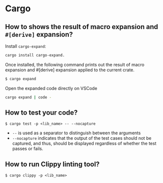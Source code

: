 # Cargo

## How to shows the result of macro expansion and `#[derive]` expansion?

Install `cargo-expand`:

```bash
cargo install cargo-expand.
```

Once installed, the following command prints out the result of macro expansion and #[derive] expansion applied to the current crate.

```bash
$ cargo expand
```

Open the expanded code directly on VSCode

```bash
cargo expand | code -
```

## How to test your code?

```console
$ cargo test -p <lib_name> -- --nocapture
```

- `--` is used as a separator to distinguish between the arguments
- `--nocapture` indicates that the output of the test cases should not be captured, and thus, should be displayed regardless of whether the test passes or fails.

## How to run Clippy linting tool?

```console
$ cargo clippy -p <lib_name>
```
